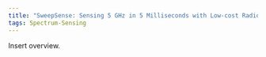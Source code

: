 ```yaml
---
title: "SweepSense: Sensing 5 GHz in 5 Milliseconds with Low-cost Radios"
tags: Spectrum-Sensing
---
```


Insert overview.